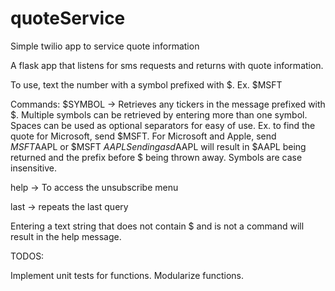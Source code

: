 # quoteService
Simple twilio app to service quote information 

A flask app that listens for sms requests and returns with quote information.

To use, text the number with a symbol prefixed with $. Ex. $MSFT 

Commands: 
$SYMBOL -> Retrieves any tickers in the message prefixed with $. Multiple symbols can be retrieved by entering more than one symbol.
Spaces can be used as optional separators for easy of use. 
Ex. to find the quote for Microsoft, send $MSFT. 
For Microsoft and Apple, send $MSFT$AAPL or $MSFT $AAPL
Sending asd$AAPL will result in $AAPL being returned and the prefix before $ being thrown away.
Symbols are case insensitive.

help -> To access the unsubscribe menu

last -> repeats the last query

Entering a text string that does not contain $ and is not a command will result in the help message.

TODOS:

Implement unit tests for functions. Modularize functions. 
